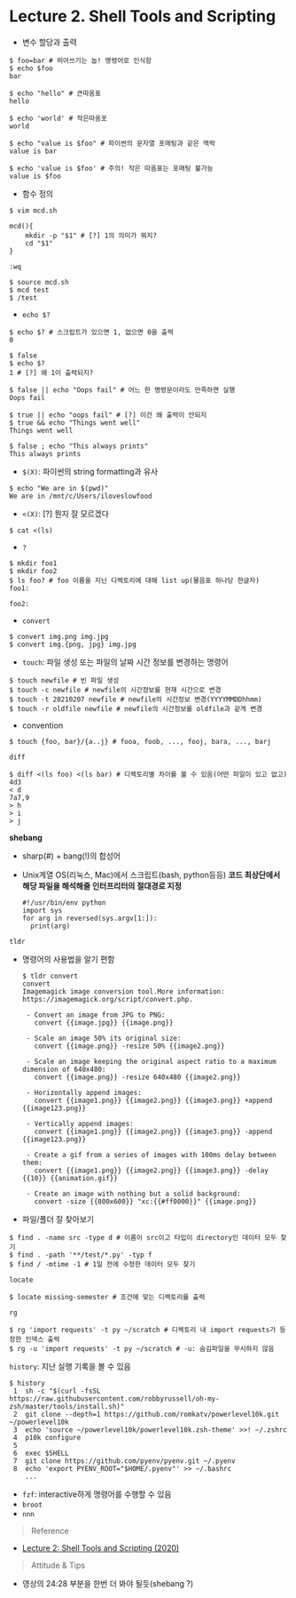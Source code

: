 # Lecture 2. Shell Tools and Scripting

- 변수 할당과 출력

```shell
$ foo=bar # 띄어쓰기는 놉! 명령어로 인식함
$ echo $foo
bar

$ echo "hello" # 큰따옴표
hello

$ echo 'world' # 작은따옴포
world

$ echo "value is $foo" # 파이썬의 문자열 포매팅과 같은 맥락
value is bar

$ echo 'value is $foo' # 주의! 작은 따옴표는 포매팅 불가능
value is $foo
```

- 함수 정의

```shell
$ vim mcd.sh

mcd(){
	mkdir -p "$1" # [?] 1의 의미가 뭐지?
	cd "$1"
}

:wq

$ source mcd.sh
$ mcd test
$ /test
```

- `echo $?`

```shell
$ echo $? # 스크립트가 있으면 1, 없으면 0을 출력							
0

$ false
$ echo $?
1 # [?] 왜 1이 출력되지?

$ false || echo "Oops fail" # 어느 한 명령문이라도 만족하면 실행
Oops fail 

$ true || echo "oops fail" # [?] 이건 왜 출력이 안되지
$ true && echo "Things went well"
Things went well

$ false ; echo "This always prints"
This always prints
```

- `$(X)`: 파이썬의 string formatting과 유사

```shell
$ echo "We are in $(pwd)"
We are in /mnt/c/Users/iloveslowfood
```

- `<(X)`: [?] 뭔지 잘 모르겠다

```shell
$ cat <(ls)
```

- `? `

```
$ mkdir foo1
$ mkdir foo2
$ ls foo? # foo 이름을 지닌 디렉토리에 대해 list up(물음표 하나당 한글자)
foo1:

foo2:
```

- `convert`

```shell
$ convert img.png img.jpg
$ convert img.{png, jpg} img.jpg
```

- `touch`: 파일 생성 또는 파일의 날짜 시간 정보를 변경하는 명령어

```shell
$ touch newfile # 빈 파일 생성
$ touch -c newfile # newfile의 시간정보를 현재 시간으로 변경
$ touch -t 20210207 newfile # newfile의 시간정보 변경(YYYYMMDDhhmm)
$ touch -r oldfile newfile # newfile의 시간정보를 oldfile과 같게 변경
```

- convention

```shell
$ touch {foo, bar}/{a..j} # fooa, foob, ..., fooj, bara, ..., barj
```

`diff`

```shell
$ diff <(ls foo) <(ls bar) # 디렉토리별 차이를 볼 수 있음(어떤 파일이 있고 없고)
4d3
< d
7a7,9
> h
> i
> j
```

**shebang**

- sharp(#) + bang(!)의 합성어 

- Unix계열 OS(리눅스, Mac)에서 스크립트(bash, python등등) **코드 최상단에서 해당 파일을 해석해줄 인터프리터의 절대경로 지정**

  ```shell
  #!/usr/bin/env python
  import sys
  for arg in reversed(sys.argv[1:]):
  	print(arg)
  ```

  

`tldr`

- 명령어의 사용법을 알기 편함

  ```shell
  $ tldr convert
  convert
  Imagemagick image conversion tool.More information: https://imagemagick.org/script/convert.php.
  
   - Convert an image from JPG to PNG:
     convert {{image.jpg}} {{image.png}}
  
   - Scale an image 50% its original size:
     convert {{image.png}} -resize 50% {{image2.png}}
  
   - Scale an image keeping the original aspect ratio to a maximum dimension of 640x480:
     convert {{image.png}} -resize 640x480 {{image2.png}}
  
   - Horizontally append images:
     convert {{image1.png}} {{image2.png}} {{image3.png}} +append {{image123.png}}
  
   - Vertically append images:
     convert {{image1.png}} {{image2.png}} {{image3.png}} -append {{image123.png}}
  
   - Create a gif from a series of images with 100ms delay between them:
     convert {{image1.png}} {{image2.png}} {{image3.png}} -delay {{10}} {{animation.gif}}
  
   - Create an image with nothing but a solid background:
     convert -size {{800x600}} "xc:{{#ff0000}}" {{image.png}}
  ```

  

- 파일/폴더 잘 찾아보기

```shell
$ find . -name src -type d # 이름이 src이고 타입이 directory인 데이터 모두 찾기
$ find . -path '**/test/*.py' -typ f
$ find / -mtime -1 # 1일 전에 수정한 데이터 모두 찾기
```

`locate`

```shell
$ locate missing-semester # 조건에 맞는 디렉토리를 출력
```

`rg`

```shell
$ rg 'import requests' -t py ~/scratch # 디렉토리 내 import requests가 등장한 인덱스 출력 
$ rg -u 'import requests' -t py ~/scratch # -u: 숨김파일을 무시하지 않음
```

`history`: 지난 실행 기록을 볼 수 있음

```shell
$ history
 1  sh -c "$(curl -fsSL https://raw.githubusercontent.com/robbyrussell/oh-my-zsh/master/tools/install.sh)"
 2  git clone --depth=1 https://github.com/romkatv/powerlevel10k.git ~/powerlevel10k
 3  echo 'source ~/powerlevel10k/powerlevel10k.zsh-theme' >>! ~/.zshrc
 4  p10k configure
 5
 6  exec $SHELL
 7  git clone https://github.com/pyenv/pyenv.git ~/.pyenv
 8  echo 'export PYENV_ROOT="$HOME/.pyenv"' >> ~/.bashrc
    ...
```



- `fzf`: interactive하게 명령어를 수행할 수 있음
- `broot`
- `nnn`

> Reference

- [Lecture 2: Shell Tools and Scripting (2020)](https://www.youtube.com/watch?v=kgII-YWo3Zw&list=PLyzOVJj3bHQuloKGG59rS43e29ro7I57J&index=2)



> Attitude & Tips

- 영상의 24:28 부분을 한번 더 봐야 될듯(shebang ?)